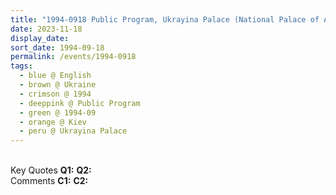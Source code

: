 ```yaml
---
title: "1994-0918 Public Program, Ukrayina Palace (National Palace of Arts Ukraina), Velyka Vasylkivska St, 103, Kiev, Ukraine"
date: 2023-11-18
display_date: 
sort_date: 1994-09-18
permalink: /events/1994-0918
tags:
  - blue @ English
  - brown @ Ukraine
  - crimson @ 1994
  - deeppink @ Public Program
  - green @ 1994-09
  - orange @ Kiev
  - peru @ Ukrayina Palace
---
```


<br>

<wave-list>
  <list-title color="DarkSeaGreen" width="55">Key Quotes</list-title>
  <list-item color="BlanchedAlmond" width="280"><b>Q1:</b> <i></i></list-item>
  <list-item color="Lavender" width="280"><b>Q2:</b> <i></i></list-item>
</wave-list>

<br>

<wave-list>
  <list-title color="DarkSeaGreen" width="55">Comments</list-title>
  <list-item color="BlanchedAlmond" width="280"><b>C1:</b> <i></i></list-item>
  <list-item color="Lavender" width="280"><b>C2:</b> <i></i></list-item>
</wave-list>
